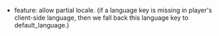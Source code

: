 - feature: allow partial locale. (if a language key is missing in player's client-side language, then we fall back this language key to default_language.)
